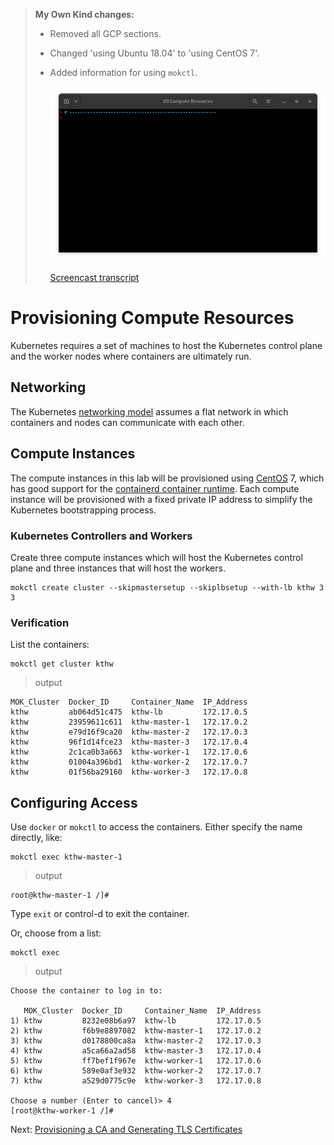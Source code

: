 > **My Own Kind changes:**
> 
> * Removed all GCP sections.
> 
> * Changed 'using Ubuntu 18.04' to 'using CentOS 7'.
> 
> * Added information for using `mokctl`.
>   
>   ![](../images/kthw-3.gif)
>   
>   [Screencast transcript](/cmdline-player/kthw-3.md)

# Provisioning Compute Resources

Kubernetes requires a set of machines to host the Kubernetes control plane and the worker nodes where containers are ultimately run.

## Networking

The Kubernetes [networking model](https://kubernetes.io/docs/concepts/cluster-administration/networking/#kubernetes-model) assumes a flat network in which containers and nodes can communicate with each other.

## Compute Instances

The compute instances in this lab will be provisioned using [CentOS](https://www.centos.org/) 7, which has good support for the [containerd container runtime](https://github.com/containerd/containerd). Each compute instance will be provisioned with a fixed private IP address to simplify the Kubernetes bootstrapping process.

### Kubernetes Controllers and Workers

Create three compute instances which will host the Kubernetes control plane and three instances that will host the workers.

```
mokctl create cluster --skipmastersetup --skiplbsetup --with-lb kthw 3 3
```

### Verification

List the containers:

```
mokctl get cluster kthw
```

> output

```
MOK_Cluster  Docker_ID     Container_Name  IP_Address
kthw         ab064d51c475  kthw-lb         172.17.0.5
kthw         23959611c611  kthw-master-1   172.17.0.2
kthw         e79d16f9ca20  kthw-master-2   172.17.0.3
kthw         96f1d14fce23  kthw-master-3   172.17.0.4
kthw         2c1ca0b3a663  kthw-worker-1   172.17.0.6
kthw         01004a396bd1  kthw-worker-2   172.17.0.7
kthw         01f56ba29160  kthw-worker-3   172.17.0.8
```

## Configuring Access

Use `docker` or `mokctl` to access the containers.  Either specify the name directly, like:

```
mokctl exec kthw-master-1
```

> output

```
root@kthw-master-1 /]#
```

Type `exit` or control-d to exit the container.

Or, choose from a list:

```
mokctl exec
```

> output

```
Choose the container to log in to:

   MOK_Cluster  Docker_ID     Container_Name  IP_Address
1) kthw         8232e08b6a97  kthw-lb         172.17.0.5
2) kthw         f6b9e8897082  kthw-master-1   172.17.0.2
3) kthw         d0178800ca8a  kthw-master-2   172.17.0.3
4) kthw         a5ca66a2ad58  kthw-master-3   172.17.0.4
5) kthw         ff7bef1f967e  kthw-worker-1   172.17.0.6
6) kthw         589e0af3e932  kthw-worker-2   172.17.0.7
7) kthw         a529d0775c9e  kthw-worker-3   172.17.0.8

Choose a number (Enter to cancel)> 4
[root@kthw-worker-1 /]#
```

Next: [Provisioning a CA and Generating TLS Certificates](04-certificate-authority.md)
